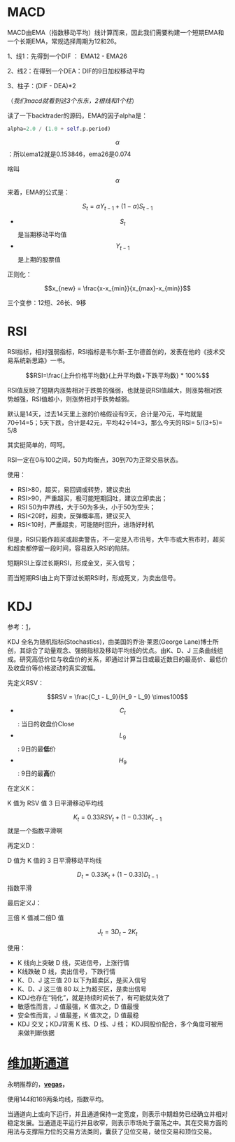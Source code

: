 # MACD

MACD由EMA（指数移动平均）线计算而来，因此我们需要构建一个短期EMA和一个长期EMA，常规选择周期为12和26。

1、线1：先得到一个DIF ： EMA12 - EMA26

2、线2：在得到一个DEA：DIF的9日加权移动平均

3、柱子：(DIF - DEA)*2

（*我们macd就看到这3个东东，2根线和1个柱*）

读了一下backtrader的源码，EMA的因子alpha是：

```python
alpha=2.0 / (1.0 + self.p.period)
```

$$\alpha$$：所以ema12就是0.153846，ema26是0.074

啥叫$$\alpha$$来着，EMA的公式是：

$$S_{t} = \alpha Y_{t-1} + (1-\alpha)S_{t-1}$$

- $$S_{t}$$是当期移动平均值
- $$Y_{t-1}$$是上期的股票值

正则化：

$$x_{new} = \frac{x-x_{min}}{x_{max}-x_{min}}$$

三个变参：12短、26长、9移

# RSI

RSI指标，相对强弱指标，RSI指标是韦尔斯-王尔德首创的，发表在他的《技术交易系统新思路》一书。

$$RSI=\frac{上升价格平均数}{上升平均数+下跌平均数} * 100%$$

RSI值反映了短期内涨势相对于跌势的强弱，也就是说RSI值越大，则涨势相对跌势越强，RSI值越小，则涨势相对于跌势越弱。

默认是14天，过去14天里上涨的价格假设有9天，合计是70元，平均就是70➗14=5；5天下跌，合计是42元，平均42➗14=3，那么今天的RSI= 5/(3+5)= 5/8

其实挺简单的，呵呵。

RSI一定在0与100之间，50为均衡点，30到70为正常交易状态。

使用：

- RSI>80，超买，易回调或转势，建议卖出
- RSI>90，严重超买，极可能短期回吐，建议立即卖出；
- RSI 50为中界线，大于50为多头，小于50为空头；
- RSI<20时，超卖，反弹概率高，建议买入
- RSI<10时，严重超卖，可能随时回升，进场好时机

但是，RSI只能作超买或超卖警告，不一定是入市讯号，大牛市或大熊市时，超买和超卖都停留一段时间，容易跌入RSI的陷阱。

短期RSI上穿过长期RSI，形成金叉，买入信号；

而当短期RSI由上向下穿过长期RSI时，形成死叉，为卖出信号。

# KDJ

参考：[1](https://zhuanlan.zhihu.com/p/199199490)，

KDJ 全名为随机指标(Stochastics)，由美国的乔治·莱恩(George Lane)博士所创，其综合了动量观念、强弱指标及移动平均线的优点。由K、D、J 三条曲线组成。研究高低价位与收盘价的关系，即通过计算当日或最近数日的最高价、最低价及收盘价等价格波动的真实波幅。

先定义RSV：

$$RSV = \frac{C_t - L_9}{H_9 - L_9} \times100$$ 

- $$C_t$$: 当日的收盘价Close
- $$L_9$$: 9日的最**低**价
- $$H_9$$: 9日的最**高**价

在定义K：

K 值为 RSV 值 3 日平滑移动平均线

$$K_t = 0.33RSV_t + (1-0.33)K_{t-1}$$就是一个指数平滑啊

再定义D：

D 值为 K 值的 3 日平滑移动平均线

$$D_t = 0.33K_t + (1-0.33)D_{t-1}$$ 指数平滑

最后定义J：

三倍 K 值减二倍D 值

$$J_t = 3D_t - 2K_t$$

使用：

- K 线向上突破 D 线，买进信号，上涨行情
- K线跌破 D 线，卖出信号，下跌行情
- K、D、J 这三值 20 以下为超卖区，是买入信号
- K、D、J 这三值 80 以上为超买区，是卖出信号
- KDJ也存在“钝化”，就是持续时间长了，有可能就失效了
- 敏感性而言，J 值最强，K 值次之，D 值最慢
- 安全性而言，J 值最差，K 值次之，D 值最稳
- KDJ 交叉；KDJ背离 K 线、D 线、J 线； KDJ同股价配合，多个角度可被用来做判断依据
    
    

# [维加斯通道](https://zhuanlan.zhihu.com/p/21441642)

永明推荐的，**[vegas](https://www.yahuicj.com/edu/basis/2626457-1.htm)，**

使用144和169两条均线，指数平均。

当通道向上或向下运行，并且通道保持一定宽度，则表示中期趋势已经确立并相对稳定发展。当通道走平运行并且收窄，则表示市场处于震荡之中。其在交易方面的用法与支撑阻力位的交易方法类同，囊获了见位交易，破位交易和顶位交易。